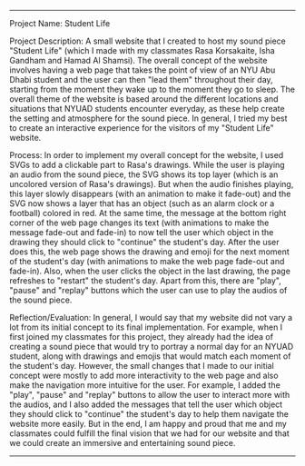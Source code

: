 -------------

Project Name: Student Life

Project Description: A small website that I created to host my sound piece "Student Life" (which I made with my classmates Rasa Korsakaite, Isha Gandham and Hamad Al Shamsi). The overall concept of the website involves having a web page that takes the point of view of an NYU Abu Dhabi student and the user can then "lead them" throughout their day, starting from the moment they wake up to the moment they go to sleep. The overall theme of the website is based around the different locations and situations that NYUAD students encounter everyday, as these help create the setting and atmosphere for the sound piece. In general, I tried my best to create an interactive experience for the visitors of my "Student Life" website.

Process: In order to implement my overall concept for the website, I used SVGs to add a clickable part to Rasa's drawings. While the user is playing an audio from the sound piece, the SVG shows its top layer (which is an uncolored version of Rasa's drawings). But when the audio finishes playing, this layer slowly disappears (with an animation to make it fade-out) and the SVG now shows a layer that has an object (such as an alarm clock or a football) colored in red. At the same time, the message at the bottom right corner of the web page changes its text (with animations to make the message fade-out and fade-in) to now tell the user which object in the drawing they should click to "continue" the student's day. After the user does this, the web page shows the drawing and emoji for the next moment of the student's day (with animations to make the web page fade-out and fade-in). Also, when the user clicks the object in the last drawing, the page refreshes to "restart" the student's day. Apart from this, there are "play", "pause" and "replay" buttons which the user can use to play the audios of the sound piece.

Reflection/Evaluation: In general, I would say that my website did not vary a lot from its initial concept to its final implementation. For example, when I first joined my classmates for this project, they already had the idea of creating a sound piece that would try to portray a normal day for an NYUAD student, along with drawings and emojis that would match each moment of the student's day. However, the small changes that I made to our initial concept were mostly to add more interactivity to the web page and also make the navigation more intuitive for the user. For example, I added the "play", "pause" and "replay" buttons to allow the user to interact more with the audios, and I also added the messages that tell the user which object they should click to "continue" the student's day to help them navigate the website more easily. But in the end, I am happy and proud that me and my classmates could fulfill the final vision that we had for our website and that we could create an immersive and entertaining sound piece.

-------------

